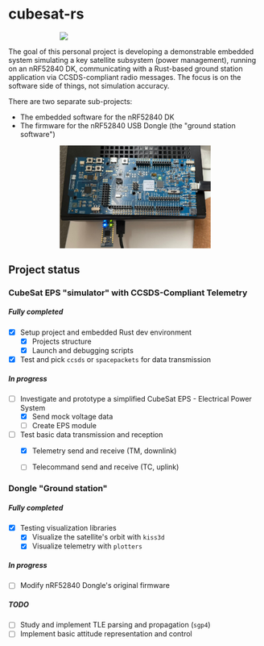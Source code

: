 # cubesat-rs
<p align="center">
  <img src="images/logo.png " width="300" style="display: block; margin: auto;">
</p>


The goal of this personal project is developing a demonstrable embedded system simulating a key satellite subsystem (power management), running on an nRF52840 DK, communicating with a Rust-based ground station application via CCSDS-compliant radio messages.
The focus is on the software side of things, not simulation accuracy.

There are two separate sub-projects:
- The embedded software for the nRF52840 DK
- The firmware for the nRF52840 USB Dongle (the "ground station software")

<p align="center">
  <img src="images/boards.jpeg" width="300" style="display: block; margin: auto;">
</p>


## Project status
### CubeSat EPS "simulator" with CCSDS-Compliant Telemetry
##### Fully completed
- [X] Setup project and embedded Rust dev environment
  - [X] Projects structure
  - [X] Launch and debugging scripts 
- [X] Test and pick `ccsds` or `spacepackets` for data transmission

##### In progress
- [ ] Investigate and prototype a simplified CubeSat EPS - Electrical Power System
  - [X] Send mock voltage data
  - [ ] Create EPS module  
- [ ] Test basic data transmission and reception
  - [X] Telemetry send and receive (TM, downlink)
  - [ ] Telecommand send and receive (TC, uplink)   


### Dongle "Ground station"
##### Fully completed
- [X] Testing visualization libraries
  - [X] Visualize the satellite's orbit with `kiss3d`
  - [X] Visualize telemetry with `plotters`

##### In progress
- [ ] Modify nRF52840 Dongle's original firmware

##### TODO
- [ ] Study and implement TLE parsing and propagation (`sgp4`)
- [ ] Implement basic attitude representation and control
